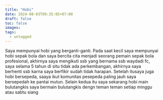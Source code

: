 ```yaml
---
title: "Hobi"
date: 2024-08-03T09:35:05+07:00
draft: false
toc: false
images:
tags:
  - untagged
---
```


Saya mempunyai hobi yang berganti-ganti. Pada saat kecil saya mempunyai hobi sepak bola dan saya bercita cita menjadi seorang pemain sepak bola profesional, akhirnya saya mengikuti ssb yang bernama ssb waydadi fc, saya selama 5 tahun di situ tidak ada perkembangan, akhirnya saya  berhenti ssb karna saya berfikir sudah tidak harapan. Setelah itusaya juga hobi bersepeda, saaya ikut komunitas pesepeda paling jauh saya bersepedah ke pantai mutun. Selain kedua itu saya sekarang hobi main bulutangkis saya bermain bulutangkis dengn teman teman setiap minggu atau sabtu siang     
